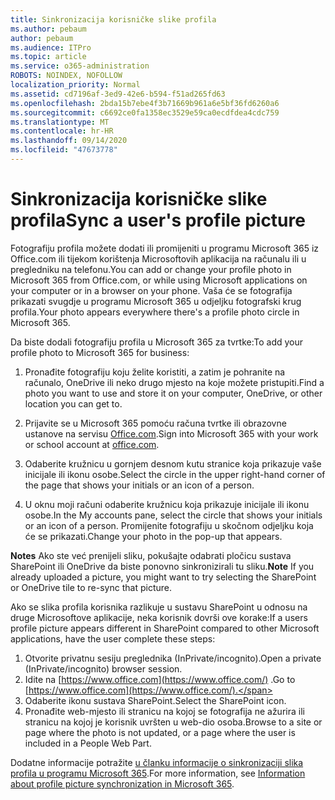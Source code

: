 ```yaml
---
title: Sinkronizacija korisničke slike profila
ms.author: pebaum
author: pebaum
ms.audience: ITPro
ms.topic: article
ms.service: o365-administration
ROBOTS: NOINDEX, NOFOLLOW
localization_priority: Normal
ms.assetid: cd7196af-3ed9-42e6-b594-f51ad265fd63
ms.openlocfilehash: 2bda15b7ebe4f3b71669b961a6e5bf36fd6260a6
ms.sourcegitcommit: c6692ce0fa1358ec3529e59ca0ecdfdea4cdc759
ms.translationtype: MT
ms.contentlocale: hr-HR
ms.lasthandoff: 09/14/2020
ms.locfileid: "47673778"
---
```

# <a name="sync-a-users-profile-picture"></a><span data-ttu-id="0beb9-102">Sinkronizacija korisničke slike profila</span><span class="sxs-lookup"><span data-stu-id="0beb9-102">Sync a user's profile picture</span></span>

<span data-ttu-id="0beb9-103">Fotografiju profila možete dodati ili promijeniti u programu Microsoft 365 iz Office.com ili tijekom korištenja Microsoftovih aplikacija na računalu ili u pregledniku na telefonu.</span><span class="sxs-lookup"><span data-stu-id="0beb9-103">You can add or change your profile photo in Microsoft 365 from Office.com, or while using Microsoft applications on your computer or in a browser on your phone.</span></span> <span data-ttu-id="0beb9-104">Vaša će se fotografija prikazati svugdje u programu Microsoft 365 u odjeljku fotografski krug profila.</span><span class="sxs-lookup"><span data-stu-id="0beb9-104">Your photo appears everywhere there's a profile photo circle in Microsoft 365.</span></span>

<span data-ttu-id="0beb9-105">Da biste dodali fotografiju profila u Microsoft 365 za tvrtke:</span><span class="sxs-lookup"><span data-stu-id="0beb9-105">To add your profile photo to Microsoft 365 for business:</span></span>

1. <span data-ttu-id="0beb9-106">Pronađite fotografiju koju želite koristiti, a zatim je pohranite na računalo, OneDrive ili neko drugo mjesto na koje možete pristupiti.</span><span class="sxs-lookup"><span data-stu-id="0beb9-106">Find a photo you want to use and store it on your computer, OneDrive, or other location you can get to.</span></span>

2. <span data-ttu-id="0beb9-107">Prijavite se u Microsoft 365 pomoću računa tvrtke ili obrazovne ustanove na servisu [Office.com](https://www.office.com).</span><span class="sxs-lookup"><span data-stu-id="0beb9-107">Sign into Microsoft 365 with your work or school account at [office.com](https://www.office.com).</span></span>

3. <span data-ttu-id="0beb9-108">Odaberite kružnicu u gornjem desnom kutu stranice koja prikazuje vaše inicijale ili ikonu osobe.</span><span class="sxs-lookup"><span data-stu-id="0beb9-108">Select the circle in the upper right-hand corner of the page that shows your initials or an icon of a person.</span></span>

4. <span data-ttu-id="0beb9-109">U oknu moji računi odaberite kružnicu koja prikazuje inicijale ili ikonu osobe.</span><span class="sxs-lookup"><span data-stu-id="0beb9-109">In the My accounts pane, select the circle that shows your initials or an icon of a person.</span></span> <span data-ttu-id="0beb9-110">Promijenite fotografiju u skočnom odjeljku koja će se prikazati.</span><span class="sxs-lookup"><span data-stu-id="0beb9-110">Change your photo in the pop-up that appears.</span></span>

<span data-ttu-id="0beb9-111">**Notes** Ako ste već prenijeli sliku, pokušajte odabrati pločicu sustava SharePoint ili OneDrive da biste ponovno sinkronizirali tu sliku.</span><span class="sxs-lookup"><span data-stu-id="0beb9-111">**Note** If you already uploaded a picture, you might want to try selecting the SharePoint or OneDrive tile to re-sync that picture.</span></span>

<span data-ttu-id="0beb9-112">Ako se slika profila korisnika razlikuje u sustavu SharePoint u odnosu na druge Microsoftove aplikacije, neka korisnik dovrši ove korake:</span><span class="sxs-lookup"><span data-stu-id="0beb9-112">If a users profile picture appears different in SharePoint compared to other Microsoft applications, have the user complete these steps:</span></span>

1. <span data-ttu-id="0beb9-113">Otvorite privatnu sesiju preglednika (InPrivate/incognito).</span><span class="sxs-lookup"><span data-stu-id="0beb9-113">Open a private (InPrivate/incognito) browser session.</span></span>
2. <span data-ttu-id="0beb9-114">Idite na [https://www.office.com](https://www.office.com/) .</span><span class="sxs-lookup"><span data-stu-id="0beb9-114">Go to [https://www.office.com](https://www.office.com/).</span></span>
3. <span data-ttu-id="0beb9-115">Odaberite ikonu sustava SharePoint.</span><span class="sxs-lookup"><span data-stu-id="0beb9-115">Select the SharePoint icon.</span></span>
4. <span data-ttu-id="0beb9-116">Pronađite web-mjesto ili stranicu na kojoj se fotografija ne ažurira ili stranicu na kojoj je korisnik uvršten u web-dio osoba.</span><span class="sxs-lookup"><span data-stu-id="0beb9-116">Browse to a site or page where the photo is not updated, or a page where the user is included in a People Web Part.</span></span>

<span data-ttu-id="0beb9-117">Dodatne informacije potražite [u članku informacije o sinkronizaciji slika profila u programu Microsoft 365](https://support.office.com/article/information-about-profile-picture-synchronization-in-office-365-20594d76-d054-4af4-a660-401133e3d48a).</span><span class="sxs-lookup"><span data-stu-id="0beb9-117">For more information, see [Information about profile picture synchronization in Microsoft 365](https://support.office.com/article/information-about-profile-picture-synchronization-in-office-365-20594d76-d054-4af4-a660-401133e3d48a).</span></span>

